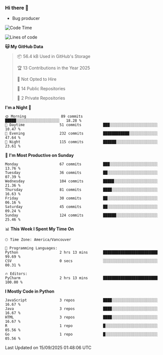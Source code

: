 ### Hi there 👋
* Bug producer


<!--START_SECTION:waka-->
![Code Time](http://img.shields.io/badge/Code%20Time-1%2C326%20hrs%2037%20mins-blue)

![Lines of code](https://img.shields.io/badge/From%20Hello%20World%20I%27ve%20Written-244.9%20thousand%20lines%20of%20code-blue)

**🐱 My GitHub Data** 

> 📦 56.4 kB Used in GitHub's Storage 
 > 
> 🏆 13 Contributions in the Year 2025
 > 
> 🚫 Not Opted to Hire
 > 
> 📜 14 Public Repositories 
 > 
> 🔑 2 Private Repositories 
 > 
**I'm a Night 🦉** 

```text
🌞 Morning                89 commits          █████░░░░░░░░░░░░░░░░░░░░   18.28 % 
🌆 Daytime                51 commits          ███░░░░░░░░░░░░░░░░░░░░░░   10.47 % 
🌃 Evening                232 commits         ████████████░░░░░░░░░░░░░   47.64 % 
🌙 Night                  115 commits         ██████░░░░░░░░░░░░░░░░░░░   23.61 % 
```
📅 **I'm Most Productive on Sunday** 

```text
Monday                   67 commits          ███░░░░░░░░░░░░░░░░░░░░░░   13.76 % 
Tuesday                  36 commits          ██░░░░░░░░░░░░░░░░░░░░░░░   07.39 % 
Wednesday                104 commits         █████░░░░░░░░░░░░░░░░░░░░   21.36 % 
Thursday                 81 commits          ████░░░░░░░░░░░░░░░░░░░░░   16.63 % 
Friday                   30 commits          ██░░░░░░░░░░░░░░░░░░░░░░░   06.16 % 
Saturday                 45 commits          ██░░░░░░░░░░░░░░░░░░░░░░░   09.24 % 
Sunday                   124 commits         ██████░░░░░░░░░░░░░░░░░░░   25.46 % 
```


📊 **This Week I Spent My Time On** 

```text
🕑︎ Time Zone: America/Vancouver

💬 Programming Languages: 
Python                   2 hrs 13 mins       █████████████████████████   99.69 % 
CSV                      0 secs              ░░░░░░░░░░░░░░░░░░░░░░░░░   00.31 % 

🔥 Editors: 
PyCharm                  2 hrs 13 mins       █████████████████████████   100.00 % 
```

**I Mostly Code in Python** 

```text
JavaScript               3 repos             ████░░░░░░░░░░░░░░░░░░░░░   16.67 % 
Java                     3 repos             ████░░░░░░░░░░░░░░░░░░░░░   16.67 % 
HTML                     3 repos             ████░░░░░░░░░░░░░░░░░░░░░   16.67 % 
R                        1 repo              █░░░░░░░░░░░░░░░░░░░░░░░░   05.56 % 
Go                       1 repo              █░░░░░░░░░░░░░░░░░░░░░░░░   05.56 % 
```




 Last Updated on 15/09/2025 01:48:06 UTC
<!--END_SECTION:waka-->
